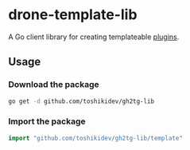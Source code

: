 # drone-template-lib

A Go client library for creating templateable [plugins](http://plugins.drone.io).

## Usage

### Download the package

```bash
go get -d github.com/toshikidev/gh2tg-lib
```

### Import the package

```Go
import "github.com/toshikidev/gh2tg-lib/template"
```
